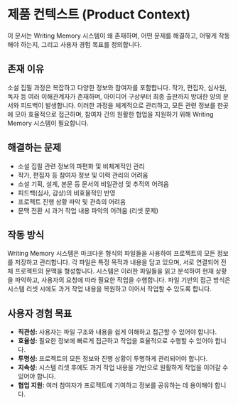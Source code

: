 # 제품 컨텍스트 (Product Context)

이 문서는 Writing Memory 시스템이 왜 존재하며, 어떤 문제를 해결하고, 어떻게 작동해야 하는지, 그리고 사용자 경험 목표를 정의합니다.

## 존재 이유

소설 집필 과정은 복잡하고 다양한 정보와 참여자를 포함합니다. 작가, 편집자, 심사원, 독자 등 여러 이해관계자가 존재하며, 아이디어 구상부터 최종 출판까지 방대한 양의 문서와 피드백이 발생합니다. 이러한 과정을 체계적으로 관리하고, 모든 관련 정보를 한곳에 모아 효율적으로 접근하며, 참여자 간의 원활한 협업을 지원하기 위해 Writing Memory 시스템이 필요합니다.

## 해결하는 문제

- 소설 집필 관련 정보의 파편화 및 비체계적인 관리
- 작가, 편집자 등 참여자 정보 및 이력 관리의 어려움
- 소설 기획, 설계, 본문 등 문서의 비일관성 및 추적의 어려움
- 피드백(심사, 감상)의 비효율적인 반영
- 프로젝트 진행 상황 파악 및 관측의 어려움
- 문맥 전환 시 과거 작업 내용 파악의 어려움 (리셋 문제)

## 작동 방식

Writing Memory 시스템은 마크다운 형식의 파일들을 사용하여 프로젝트의 모든 정보를 저장하고 관리합니다. 각 파일은 특정 목적과 내용을 담고 있으며, 서로 연결되어 전체 프로젝트의 문맥을 형성합니다. 시스템은 이러한 파일들을 읽고 분석하여 현재 상황을 파악하고, 사용자의 요청에 따라 필요한 작업을 수행합니다. 파일 기반의 접근 방식은 시스템 리셋 시에도 과거 작업 내용을 복원하고 이어서 작업할 수 있도록 합니다.

## 사용자 경험 목표

- **직관성:** 사용자는 파일 구조와 내용을 쉽게 이해하고 접근할 수 있어야 합니다.
- **효율성:** 필요한 정보에 빠르게 접근하고 작업을 효율적으로 수행할 수 있어야 합니다.
- **투명성:** 프로젝트의 모든 정보와 진행 상황이 투명하게 관리되어야 합니다.
- **지속성:** 시스템 리셋 후에도 과거 작업 내용을 기반으로 원활하게 작업을 이어갈 수 있어야 합니다.
- **협업 지원:** 여러 참여자가 프로젝트에 기여하고 정보를 공유하는 데 용이해야 합니다.